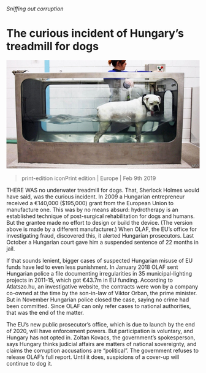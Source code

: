 ###### Sniffing out corruption

# The curious incident of Hungary’s treadmill for dogs 

![image](images/20190209_EUP002_0.jpg) 

> print-edition iconPrint edition | Europe | Feb 9th 2019 

THERE WAS no underwater treadmill for dogs. That, Sherlock Holmes would have said, was the curious incident. In 2009 a Hungarian entrepreneur received a €140,000 ($195,000) grant from the European Union to manufacture one. This was by no means absurd: hydrotherapy is an established technique of post-surgical rehabilitation for dogs and humans. But the grantee made no effort to design or build the device. (The version above is made by a different manufacturer.) When OLAF, the EU’s office for investigating fraud, discovered this, it alerted Hungarian prosecutors. Last October a Hungarian court gave him a suspended sentence of 22 months in jail. 

If that sounds lenient, bigger cases of suspected Hungarian misuse of EU funds have led to even less punishment. In January 2018 OLAF sent Hungarian police a file documenting irregularities in 35 municipal-lighting projects in 2011-15, which got €43.7m in EU funding. According to Atlatszo.hu, an investigative website, the contracts were won by a company co-owned at the time by the son-in-law of Viktor Orban, the prime minister. But in November Hungarian police closed the case, saying no crime had been committed. Since OLAF can only refer cases to national authorities, that was the end of the matter. 

The EU’s new public prosecutor’s office, which is due to launch by the end of 2020, will have enforcement powers. But participation is voluntary, and Hungary has not opted in. Zoltan Kovacs, the government’s spokesperson, says Hungary thinks judicial affairs are matters of national sovereignty, and claims the corruption accusations are “political”. The government refuses to release OLAF’s full report. Until it does, suspicions of a cover-up will continue to dog it. 

